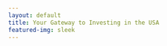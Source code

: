 ```yaml
---
layout: default
title: Your Gateway to Investing in the USA
featured-img: sleek
---
```


<script>
  // Function to check if the user's locale is Turkish
  function isTurkishLocale() {
    return navigator.language.toLowerCase().startsWith('tr');
  }

  // Function to check if the user's IP is from Turkey
  async function isTurkishIP() {
    const response = await fetch('https://api.ipregistry.co/?key=YOUR_IP_REGISTRY_API_KEY');
    const data = await response.json();
    return data?.location?.country?.code === 'TR';
  }

  // Function to redirect based on user's locale and geolocation
  async function redirectBasedOnLocaleAndGeolocation() {
    const isTurkishLocaleSelected = isTurkishLocale();
    const isTurkishIPDetected = await isTurkishIP();

    if (isTurkishLocaleSelected || isTurkishIPDetected) {
      window.location.href = 'https://investilogiusa.com';
    } else {
      window.location.href = 'https://en.investilogiusa.com';
    }
  }

  // Call the redirect function when the page loads
  document.addEventListener('DOMContentLoaded', redirectBasedOnLocaleAndGeolocation);
</script>
